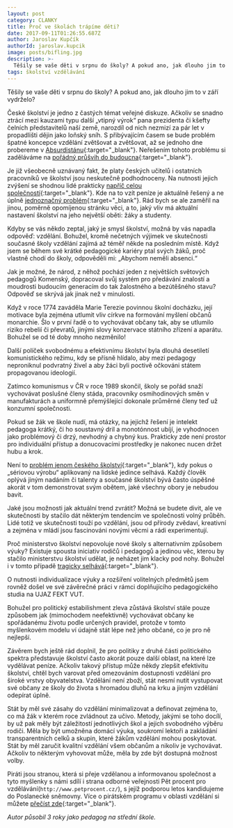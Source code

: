 ```yaml
---
layout: post
category: CLANKY
title: Proč ve školách trápíme děti?
date: 2017-09-11T01:26:55.687Z
author: Jaroslav Kupčík
authorId: jaroslav.kupcik
image: posts/bifling.jpg
description: >-
  Těšily se vaše děti v srpnu do školy? A pokud ano, jak dlouho jim to v září vydrželo?
tags: školství vzdělávání
---
```

Těšily se vaše děti v srpnu do školy? A pokud ano, jak dlouho jim to v září vydrželo?

České školství je jedno z častých témat veřejné diskuze. Ačkoliv se snadno ztrácí mezi kauzami typu další „vtipný výrok“ pana prezidenta či kšefty čelních představitelů naší země, narozdíl od nich nezmizí za pár let v propadlišti dějin jako loňský sníh. S přibývajícím časem se bude problém špatné koncepce vzdělání zvětšovat a zvětšovat, až se jednoho dne probereme v [Absurdistánu](https://www.csfd.cz/film/185578-absurdistan/prehled/){:target="_blank"}. Neřešením tohoto problému si zaděláváme na [pořádný průšvih do budoucna](https://www.irozhlas.cz/komentare/cesko-si-zvolilo-nejjistejsi-cestu-k-chudobe-a-zaostalosti_1706290630_mos){:target="_blank"}.

Je již všeobecně uznávaný fakt, že platy českých učitelů i ostatních pracovníků ve školství jsou neskutečně podhodnoceny. Na nutnosti jejich zvýšení se shodnou lidé prakticky [napříč celou společností](http://www.ceskatelevize.cz/ct24/domaci/2079777-poslanci-podporili-karierni-rad-ucitelu-pedagogum-prinese-vyssi-platy){:target="_blank"}. Kde na to vzít peníze je aktuálně řešený a ne úplně [jednoznačný problém](https://zpravy.aktualne.cz/domaci/ministerstva-nemohou-na-rust-platu-dat-zadne-usetrene-penize/r~ebe23f28949c11e7b4dc0025900fea04/?redirected=1505149820){:target="_blank"}. Rád bych se ale zaměřil na jinou, poměrně opomíjenou stránku věci, a to, jaký vliv má aktuální nastavení školství na jeho největší oběti: žáky a studenty.

Kdyby se vás někdo zeptal, jaký je smysl školství, možná by vás napadla odpověď: vzdělání. Bohužel, kromě nečetných výjimek ve skutečnosti současné školy vzdělání zajímá až téměř někde na posledním místě. Když jsem se během své krátké pedagogické kariéry ptal svých žáků, proč vlastně chodí do školy, odpověděli mi: „Abychom neměli absenci.“

Jak je možné, že národ, z něhož pochází jeden z největších světových pedagogů Komenský, dopracoval svůj systém pro předávání znalostí a moudrosti budoucím generacím do tak žalostného a bezútěšného stavu? Odpověď se skrývá jak jinak než v minulosti.

Když v roce 1774 zaváděla Marie Terezie povinnou školní docházku, její motivace byla zejména utlumit vliv církve na formování myšlení občanů monarchie. Šlo v první řadě o to vychovávat občany tak, aby se utlumilo riziko rebelií či převratů, jinými slovy konzervace státního zřízení a aparátu. Bohužel se od té doby mnoho nezměnilo!

Další políček svobodnému a efektivnímu školství byla dlouhá desetiletí komunistického režimu, kdy se přísně hlídalo, aby mezi pedagogy neproniknul podvratný živel a aby žáci byli poctivě očkováni státem propagovanou ideologií.

Zatímco komunismus v ČR v roce 1989 skončil, školy se pořád snaží vychovávat poslušné členy stáda, pracovníky osmihodinových směn v manufakturách a uniformně přemýšlející dokonale průměrné členy teď už konzumní společnosti.

Pokud se žák ve škole nudí, má otázky, na jejichž řešení je intelekt pedagoga krátký, či ho soustavný dril a monotónnost ubíjí, je vyhodnocen jako problémový či drzý, nevhodný a chybný kus. Prakticky zde není prostor pro individuální přístup a donucovacími prostředky je nakonec nucen držet hubu a krok.

Není to [problém jenom českého školství](https://www.youtube.com/watch?v=7zhSneIZ4os){:target="_blank"}, kdy pokus o „sériovou výrobu“ aplikovaný na lidské jedince selhává. Každý člověk oplývá jiným nadáním či talenty a současné školství bývá často úspěšné akorát v tom demonstrovat svým obětem, jaké všechny obory je nebudou bavit.

Jaké jsou možnosti jak aktuální trend zvrátit? Možná se budete divit, ale ve skutečnosti by stačilo dát některým tendencím ve společnosti volný průběh. Lidé totiž ve skutečnosti touží po vzdělání, jsou od přírody zvědaví, kreativní a zejména v mládí jsou fascinováni novými věcmi a rádi experimentují.

Proč ministerstvo školství nepovoluje nové školy s alternativním způsobem výuky? Existuje spousta iniciativ rodičů i pedagogů a jedinou věc, kterou by stačilo ministerstvu školství udělat, je neházet jim klacky pod nohy. Bohužel i v tomto případě [tragicky selhává](http://www.ceskaskola.cz/2017/08/pres-polovinu-zadosti-novych-soukromych.html){:target="_blank"}.

O nutnosti individualizace výuky a rozšíření volitelných předmětů jsem rovněž došel ve své závěrečné práci v rámci doplňujícího pedagogického studia na UJAZ FEKT VUT.

Bohužel pro politický estabilishment zleva zůstává školství stále pouze způsobem jak (mimochodem neefektivně) vychovávat občany ke spořádanému životu podle určených pravidel, protože v tomto myšlenkovém modelu ví údajně stát lépe než jeho občané, co je pro ně nejlepší.

Závěrem bych ještě rád doplnil, že pro politiky z druhé části politického spektra představuje školství často akorát pouze další oblast, na které lze vydělávat peníze. Ačkoliv takový přístup může někdy zlepšit efektivitu školství, chtěl bych varovat před omezováním dostupnosti vzdělání pro široké vrstvy obyvatelstva. Vzdělání není zboží, stát nesmí nutit vystupovat své občany ze školy do života s hromadou dluhů na krku a jiným vzdělání odepírat úplně.

Stát by měl své zásahy do vzdělání minimalizovat a definovat zejména to, co má žák v kterém roce zvládnout za učivo. Metody, jakými se toho docílí, by už pak měly být záležitostí jednotlivých škol a jejich svobodného výběru rodiči. Měla by být umožněna domácí výuka, soukromí lektoři a zakládání transparentních celků a skupin, které žákům vzdělání mohou poskytovat. Stát by měl zaručit kvalitní vzdělání všem občanům a nikoliv je vychovávat. Ačkoliv to některým vyhovovat může, měla by zde být dostupná možnost volby.

Piráti jsou stranou, která si přeje vzdělanou a informovanou společnost a tyto myšlenky s námi sdílí i strana odborné veřejnosti Pět procent pro vzdělávání(`http://www.petprocent.cz/`), s jejíž podporou letos kandidujeme do Poslanecké sněmovny. Více o pirátském programu v oblasti vzdělání si můžete [přečíst zde](https://www.pirati.cz/program/psp2017/vzdelavani-a-veda/){:target="_blank"}.

*Autor působil 3 roky jako pedagog na střední škole.*
